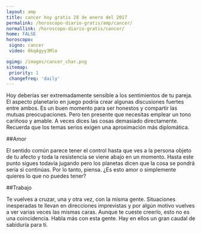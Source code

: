 ```yaml
---
layout: amp
title: cancer hoy gratis 28 de enero del 2017 
permalink: /horoscopo-diario-gratis/amp/cancer/
normallink: /horoscopo-diario-gratis/cancer/
home: FALSE
horoscopo:
 signo: cancer
 video: 0kqAgyy3Mlo

ogimg: /images/cancer_char.png
sitemap:
 priority: 1
 changefreq: 'daily'
---
```



Hoy deberías ser extremadamente sensible a los sentimientos de tu pareja. El aspecto planetario en juego podría crear algunas discusiones fuertes entre ambos. Es un buen momento para ser honestos y compartir las mutuas preocupaciones. Pero ten presente que necesitas emplear un tono cariñoso y amable. A veces dices las cosas demasiado directamente. Recuerda que los temas serios exigen una aproximación más diplomática.

##Amor

El sentido común parece tener el control hasta que ves a la persona objeto de tu afecto y toda la resistencia se viene abajo en un momento. Hasta este punto sigues todavía jugando pero los planetas dicen que la cosa se pondrá seria si continúas. Por lo tanto, piensa. ¿Es esto amor o simplemente quieres lo que no puedes tener?

##Trabajo

Te vuelves a cruzar, una y otra vez, con la misma gente. Situaciones inesperadas te llevan en direcciones imprevistas y por algún motivo vuelves a ver varias veces las mismas caras. Aunque te cueste creerlo, esto no es una coincidencia. Habla más con esta gente. Hay en ellos un gran caudal de sabiduría para ti.